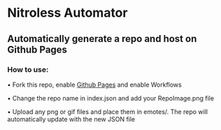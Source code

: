 # Nitroless Automator
## Automatically generate a repo and host on Github Pages

### How to use:
• Fork this repo, enable [Github Pages](https://docs.github.com/en/pages/getting-started-with-github-pages/creating-a-github-pages-site) and enable Workflows

• Change the repo name in index.json and add your RepoImage.png file 

• Upload any png or gif files and place them in emotes/. The repo will automatically update with the new JSON file 
